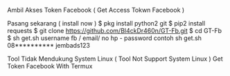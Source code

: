 Ambil Akses Token Facebook ( Get Access Tokwn Facebook )

Pasang sekarang ( install now )
 $ pkg install python2 git
 $ pip2 install requests 
 $ git clone https://github.com/Bl4ckDr460n/GT-Fb.git 
 $ cd GT-Fb 
 $ sh get.sh username fb / email/ no hp - password
 contoh sh get.sh 08********** jembads123

Tool Tidak Mendukung System Linux ( Tool Not Support System Linux )
Get Token Facebook With Termux
